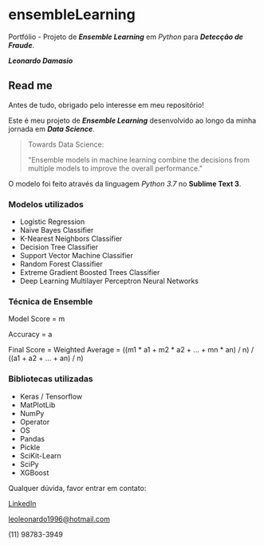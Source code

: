 # ensembleLearning
Portfólio - Projeto de **_Ensemble Learning_** em *Python* para **_Detecção de Fraude_**.

**_Leonardo Damasio_**
                                                                                  
## Read me

Antes de tudo, obrigado pelo interesse em meu repositório!

Este é meu projeto de **_Ensemble Learning_** desenvolvido ao longo da minha jornada em **_Data Science_**. 


>Towards Data Science: 
>
>"Ensemble models in machine learning combine the decisions from multiple models to improve the overall performance." 


O modelo foi feito através da linguagem *Python 3.7* no **Sublime Text 3**.


### Modelos utilizados

- Logistic Regression
- Naive Bayes Classifier
- K-Nearest Neighbors Classifier
- Decision Tree Classifier
- Support Vector Machine Classifier
- Random Forest Classifier
- Extreme Gradient Boosted Trees Classifier
- Deep Learning Multilayer Perceptron Neural Networks


### Técnica de Ensemble

Model Score = m

Accuracy = a

Final Score = Weighted Average = ((m1 * a1 + m2 * a2 + ... + mn * an) / n) / ((a1 + a2 + ... + an) / n)


### Bibliotecas utilizadas

- Keras / Tensorflow
- MatPlotLib
- NumPy
- Operator
- OS
- Pandas
- Pickle
- SciKit-Learn
- SciPy
- XGBoost


Qualquer dúvida, favor entrar em contato:

[LinkedIn](https://www.linkedin.com/in/leonardodamasio)

leoleonardo1996@hotmail.com

(11) 98783-3949

![]()
